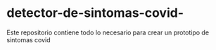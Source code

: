# detector-de-sintomas-covid-
Este repositorio contiene todo lo necesario para crear un prototipo de sintomas covid
